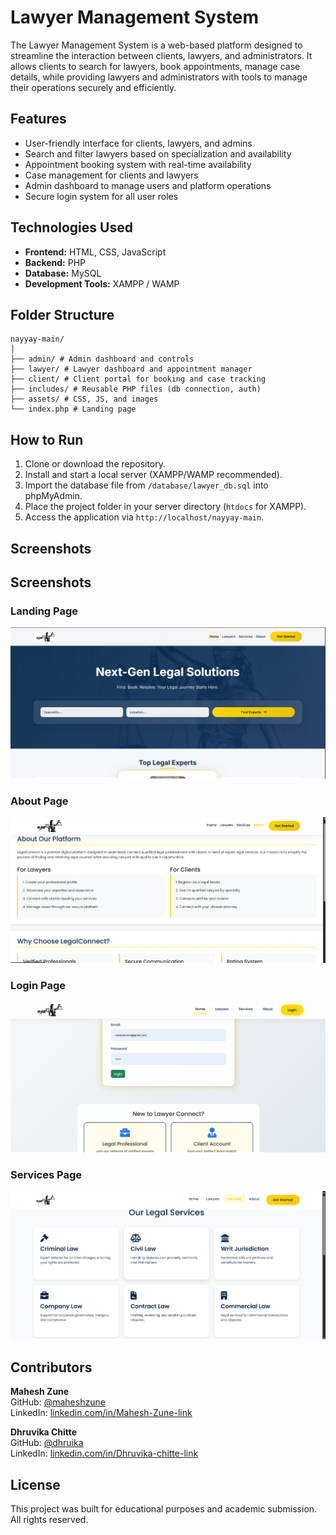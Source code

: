 # Lawyer Management System

The Lawyer Management System is a web-based platform designed to streamline the interaction between clients, lawyers, and administrators. It allows clients to search for lawyers, book appointments, manage case details, while providing lawyers and administrators with tools to manage their operations securely and efficiently.

## Features

- User-friendly interface for clients, lawyers, and admins
- Search and filter lawyers based on specialization and availability
- Appointment booking system with real-time availability
- Case management for clients and lawyers
- Admin dashboard to manage users and platform operations
- Secure login system for all user roles

## Technologies Used

- **Frontend:** HTML, CSS, JavaScript
- **Backend:** PHP
- **Database:** MySQL
- **Development Tools:** XAMPP / WAMP

## Folder Structure
```
nayyay-main/
│
├── admin/ # Admin dashboard and controls
├── lawyer/ # Lawyer dashboard and appointment manager
├── client/ # Client portal for booking and case tracking
├── includes/ # Reusable PHP files (db connection, auth)
├── assets/ # CSS, JS, and images
└── index.php # Landing page
```
## How to Run

1. Clone or download the repository.
2. Install and start a local server (XAMPP/WAMP recommended).
3. Import the database file from `/database/lawyer_db.sql` into phpMyAdmin.
4. Place the project folder in your server directory (`htdocs` for XAMPP).
5. Access the application via `http://localhost/nayyay-main`.

## Screenshots

## Screenshots

### Landing Page
![Landing Page](screenshots/Landing_Page.png)

### About Page
![About Page](screenshots/About_Page.png)

### Login Page
![Login Page](screenshots/Login_Page.png)

### Services Page
![Services Page](screenshots/Services_Page.png)


## Contributors

  
   **Mahesh Zune**  
  GitHub: [@maheshzune](https://github.com/maheshzune)  
  LinkedIn: [linkedin.com/in/Mahesh-Zune-link](https://www.linkedin.com/in/maheshzune/) 
  
   **Dhruvika Chitte**  
  GitHub: [@dhruika](https://github.com/dhruika)  
  LinkedIn: [linkedin.com/in/Dhruvika-chitte-link](LinkedIn:www.linkedin.com/in/dhruvika-chitte-4b22a5330 )




## License

This project was built for educational purposes and academic submission. All rights reserved.
